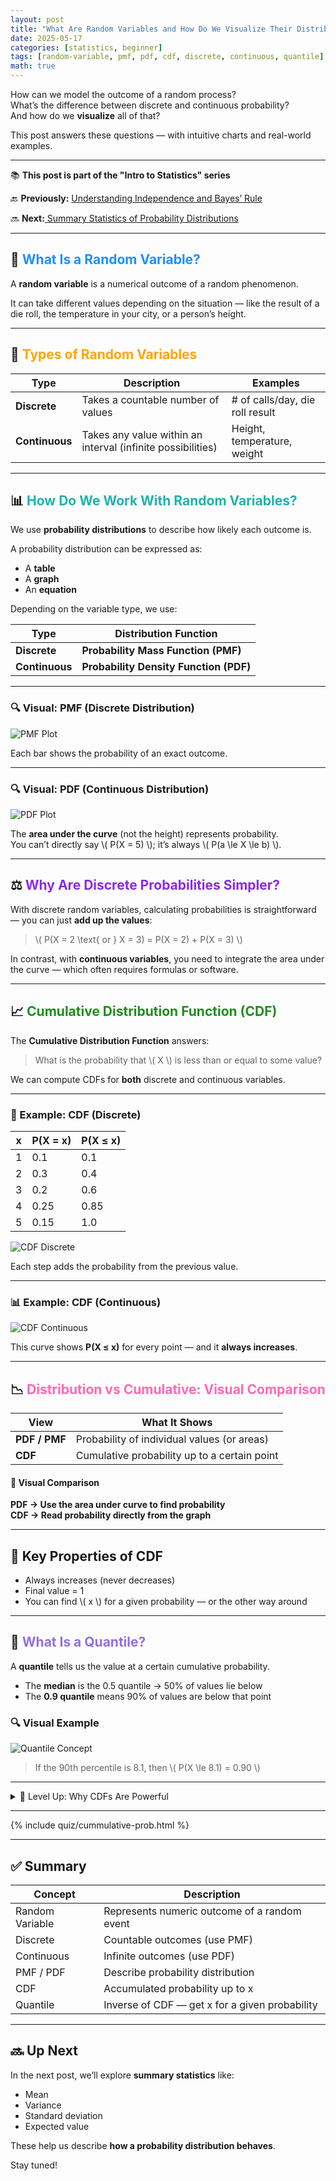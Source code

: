 ```yaml
---
layout: post
title: "What Are Random Variables and How Do We Visualize Their Distributions?"
date: 2025-05-17
categories: [statistics, beginner]
tags: [random-variable, pmf, pdf, cdf, discrete, continuous, quantile]
math: true
---
```


How can we model the outcome of a random process?  
What’s the difference between discrete and continuous probability?  
And how do we **visualize** all of that?

This post answers these questions — with intuitive charts and real-world examples.

---

<div class="series-nav">
  <p>📚 <strong>This post is part of the "Intro to Statistics" series</strong></p>
  <p>🔙 <strong>Previously:</strong> <a href="/posts/Bayes-_Rule/">Understanding Independence and Bayes’ Rule</a></p>
  <p>🔜 <strong>Next:</strong><a href="/posts/random-var-mean/"> Summary Statistics of Probability Distributions</a></p>
</div>

---

## 🎲 <span style="color:#1E90FF;">What Is a Random Variable?</span>

A **random variable** is a numerical outcome of a random phenomenon.

It can take different values depending on the situation — like the result of a die roll, the temperature in your city, or a person’s height.

---

## 🧱 <span style="color:#FFA500;">Types of Random Variables</span>

| Type        | Description                                                      | Examples                        |
|-------------|------------------------------------------------------------------|---------------------------------|
| **Discrete**  | Takes a countable number of values                              | # of calls/day, die roll result |
| **Continuous**| Takes any value within an interval (infinite possibilities)     | Height, temperature, weight     |

---

## 📊 <span style="color:#20B2AA;">How Do We Work With Random Variables?</span>

We use **probability distributions** to describe how likely each outcome is.

A probability distribution can be expressed as:
- A **table**
- A **graph**
- An **equation**

Depending on the variable type, we use:

| Type        | Distribution Function        |
|-------------|------------------------------|
| **Discrete**  | **Probability Mass Function (PMF)** |
| **Continuous**| **Probability Density Function (PDF)** |

---

### 🔍 Visual: PMF (Discrete Distribution)

![PMF Plot](/assets/images/pmf_plot.png)

Each bar shows the probability of an exact outcome.

---

### 🔍 Visual: PDF (Continuous Distribution)

![PDF Plot](/assets/images/pdf_plot.png)

The **area under the curve** (not the height) represents probability.  
You can’t directly say \\( P(X = 5) \\); it’s always \\( P(a \le X \le b) \\).

---

## ⚖️ <span style="color:#8A2BE2;">Why Are Discrete Probabilities Simpler?</span>

With discrete random variables, calculating probabilities is straightforward — you can just **add up the values**:

> \\( P(X = 2 \text{ or } X = 3) = P(X = 2) + P(X = 3) \\)

In contrast, with **continuous variables**, you need to integrate the area under the curve — which often requires formulas or software.

---

## 📈 <span style="color:#228B22;">Cumulative Distribution Function (CDF)</span>

The **Cumulative Distribution Function** answers:
> What is the probability that \\( X \\) is less than or equal to some value?

We can compute CDFs for **both** discrete and continuous variables.

---

### 🧪 Example: CDF (Discrete)

| x   | P(X = x) | P(X ≤ x) |
|-----|----------|----------|
| 1   | 0.1      | 0.1      |
| 2   | 0.3      | 0.4      |
| 3   | 0.2      | 0.6      |
| 4   | 0.25     | 0.85     |
| 5   | 0.15     | 1.0      |

![CDF Discrete](/assets/images/cdf_discrete.png)

Each step adds the probability from the previous value.

---

### 📊 Example: CDF (Continuous)

![CDF Continuous](/assets/images/cdf_continuous.png)

This curve shows **P(X ≤ x)** for every point — and it **always increases**.

---

## 📉 <span style="color:#FF69B4;">Distribution vs Cumulative: Visual Comparison</span>

| View                     | What It Shows                                |
|--------------------------|-----------------------------------------------|
| **PDF / PMF**            | Probability of individual values (or areas)   |
| **CDF**                  | Cumulative probability up to a certain point  |

#### 🎨 Visual Comparison

**PDF → Use the area under curve to find probability**  
**CDF → Read probability directly from the graph**

---

## 📌 Key Properties of CDF

- Always increases (never decreases)
- Final value = 1
- You can find \\( x \\) for a given probability — or the other way around

---

## 🎯 <span style="color:#9370DB;">What Is a Quantile?</span>

A **quantile** tells us the value at a certain cumulative probability.

- The **median** is the 0.5 quantile → 50% of values lie below
- The **0.9 quantile** means 90% of values are below that point

### 🔍 Visual Example

![Quantile Concept](/assets/images/cdf_continuous.png)

> If the 90th percentile is 8.1, then \\( P(X \le 8.1) = 0.90 \\)

---

<details class="border rounded p-3 bg-light my-4">
  <summary class="fw-bold text-primary">🧠 Level Up: Why CDFs Are Powerful</summary>
  <div class="mt-2">

CDFs help you <b>answer questions in reverse</b>:
<li> “What’s the probability of X being below a threshold?” (➡️ read from CDF) </li>
<li> <span class="katex">“What value corresponds to 75% of cases?” (➡️ find the x-value for \( P(X) = 0.75 \))</span></li>

You can even <b>invert</b> the function to get values back from probabilities.

CDFs are especially useful in:

<li> Risk modeling</li>
<li> Threshold setting</li>
<li> Statistical simulations</li>
<li> Machine learning (quantile regression)</li>

  </div>
</details>


---

{% include quiz/cummulative-prob.html %}

---



## ✅ Summary

| Concept             | Description                                      |
|---------------------|--------------------------------------------------|
| Random Variable     | Represents numeric outcome of a random event     |
| Discrete            | Countable outcomes (use PMF)                     |
| Continuous          | Infinite outcomes (use PDF)                      |
| PMF / PDF           | Describe probability distribution                |
| CDF                 | Accumulated probability up to x                 |
| Quantile            | Inverse of CDF — get x for a given probability   |

---

## 🔜 Up Next

In the next post, we’ll explore **summary statistics** like:
- Mean
- Variance
- Standard deviation
- Expected value

These help us describe **how a probability distribution behaves**.

Stay tuned!

